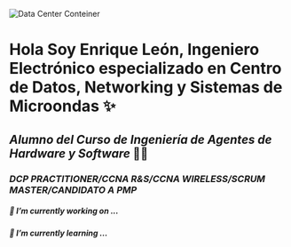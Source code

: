 ![Data Center Conteiner](https://integrity.pe/wp-content/uploads/2019/10/dc-movil-integrity-03.jpg)

# Hola Soy Enrique León, Ingeniero Electrónico especializado en Centro de Datos, Networking y Sistemas de Microondas ✨
## *Alumno del Curso de Ingeniería de Agentes de Hardware y Software* 👋👋
### *DCP PRACTITIONER/CCNA R&S/CCNA WIRELESS/SCRUM MASTER/CANDIDATO A PMP*



##### 🔭 *I’m currently working on ...*
##### 🌱 *I’m currently learning ...*


<!--
**Nrikeleon/Nrikeleon** is a ✨ _special_ ✨ repository because its `README.md` (this file) appears on your GitHub profile.

Here are some ideas to get you started:

- 🔭 I’m currently working on ...
- 🌱 I’m currently learning ...
- 👯 I’m looking to collaborate on ...
- 🤔 I’m looking for help with ...
- 💬 Ask me about ...
- 📫 How to reach me: ...
- 😄 Pronouns: ...
- ⚡ Fun fact: ...
-->
